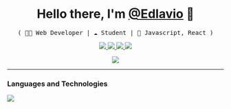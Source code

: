 
<p>
  <h1 align="center">
    <b>Hello there, I'm <a href="https://github.com/Edlavio">@Edlavio</a> 👋</b>
  </h1>
  <p align="center">
    <samp>( 👨‍💻 Web Developer | ☁️ Student | 💼 Javascript, React )</samp>
  </p>
</p>

<p align="center">
  <a href="https://github.com/Edlavio">
    <img src="https://img.shields.io/badge/github-Edlavio-211F1F?logo=github&logoColor=white&style=flat-square" />
  </a>
  <a href="https://www.linkedin.com/in/edlavio">
    <img src="https://img.shields.io/badge/linkedin-edlavio-0072B1?logo=linkedin&style=flat-square" />
  </a>
  <a href="https://github.com/Edlavio">
    <img src="https://enkahcw3aqjzlyp.m.pipedream.net/?key=gh-Edlavio&label=visitors&color=grey&style=flat" />
  </a>
    <a class="drift-open-chat" href="https://whe.me?chat">
    <img src="https://img.shields.io/badge/Gmail-ff0000?logo=Gmail&logoColor=white&style=flat-square" />
  </a>
</p>

<div align="center">
  <a href="https://github.com/Edlavio">
    <img src="https://streak-stats.demolab.com/?user=Edlavio&theme=tokyonight_duo">
  </a>
</div>

-----

<div align="left">
 <h3>Languages and Technologies</h3>
  <a href="https://skillicons.dev">
    <img src="https://skillicons.dev/icons?i=html,css,js,sass,react,figma,linux,git" />
  </a>
</div>
